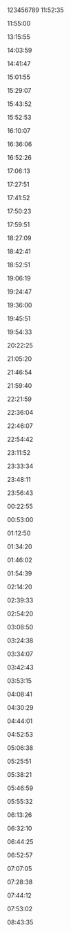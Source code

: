 123456789
11:52:35


11:55:00


13:15:55


14:03:59


14:41:47


15:01:55


15:29:07


15:43:52


15:52:53


16:10:07


16:36:06


16:52:26


17:06:13


17:27:51


17:41:52


17:50:23


17:59:51


18:27:09


18:42:41


18:52:51


19:06:19


19:24:47


19:36:00


19:45:51


19:54:33


20:22:25


21:05:20


21:46:54


21:59:40


22:21:59


22:36:04


22:46:07


22:54:42


23:11:52


23:33:34


23:48:11


23:56:43


00:22:55


00:53:00


01:12:50


01:34:20


01:46:02


01:54:39


02:14:20


02:39:33


02:54:20


03:08:50


03:24:38


03:34:07


03:42:43


03:53:15


04:08:41


04:30:29


04:44:01


04:52:53


05:06:38


05:25:51


05:38:21


05:46:59


05:55:32


06:13:26


06:32:10


06:44:25


06:52:57


07:07:05


07:28:38


07:44:12


07:53:02


08:43:35

